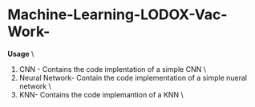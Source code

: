 # Machine-Learning-LODOX-Vac-Work- 

**Usage** \
1. CNN - Contains the code implentation of a simple CNN \
2. Neural Network- Contain the code implementation of a simple nueral network \
3. KNN- Contains the code implemantion of a KNN \

